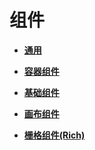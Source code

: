 # 组件<a name="ZH-CN_TOPIC_0000001115974724"></a>

-   **[通用](通用.md)**  

-   **[容器组件](容器组件.md)**  

-   **[基础组件](基础组件.md)**  

-   **[画布组件](画布组件.md)**  

-   **[栅格组件\(Rich\)](栅格组件(Rich).md)**  


